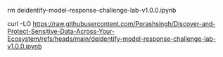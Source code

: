 rm deidentify-model-response-challenge-lab-v1.0.0.ipynb

curl -LO https://raw.githubusercontent.com/Porashsingh/Discover-and-Protect-Sensitive-Data-Across-Your-Ecosystem/refs/heads/main/deidentify-model-response-challenge-lab-v1.0.0.ipynb
